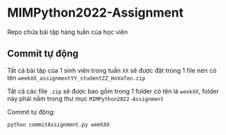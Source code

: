 # MIMPython2022-Assignment

Repo chứa bài tập hàng tuần của học viên

## Commit tự động

Tất cả bài tập của 1 sinh viên trong tuần `XX` sẽ được đặt trong 1 file nén có tên `weekXX_assignmentYY_studentZZ_HoVaTen.zip`

Tất cả các file `.zip` sẽ được bao gồm trong 1 folder có tên là `weekXX`, folder này phải nằm trong thư mục `MIMPython2022-Assignment`

Commit tự động:
```
python commitAssignment.py weekXX
```
